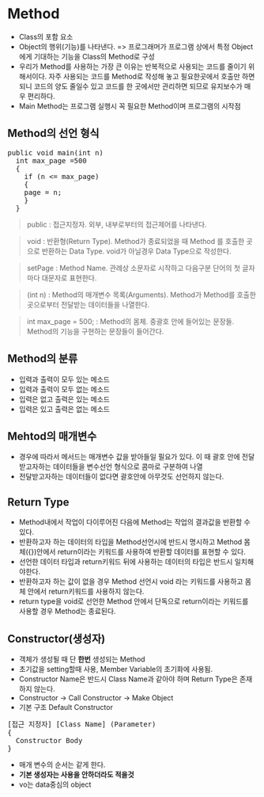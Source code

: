 Method
============
+ Class의 포함 요소
+ Object의 행위(기능)를 나타낸다. => 프로그래머가 프로그램 상에서 특정 Object에게 기대하는 기능을 Class의 Method로 구성
+ 우리가 Method를 사용하는 가장 큰 이유는 반복적으로 사용되는 코드를 줄이기 위해서이다.
  자주 사용되는 코드를 Method로 작성해 놓고 필요한곳에서 호출만 하면 되니
  코드의 양도 줄일수 있고 코드를 한 곳에서만 관리하면 되므로 유지보수가 매우 편리하다.
+ Main Method는 프로그램 실행시 꼭 필요한 Method이며 프로그램의 시작점


Method의 선언 형식
----------------------
<pre>public void main(int n)
  int max_page =500
  {
    if (n <= max_page)
    {
    page = n;
    }
  }</pre>
> public : 접근지정자. 외부, 내부로부터의 접근제어를 나타낸다.

> void : 반환형(Return Type). Method가 종료되었을 때 Method 를 호출한 곳으로 반환하는 Data Type. void가 아닐경우 Data Type으로 작성한다.

> setPage : Method Name. 관례상 소문자로 시작하고 다음구분 단어의 첫 글자 마다 대문자로 표현한다.

> (int n) : Method의 매개변수 목록(Arguments). Method가 Method를 호출한 곳으로부터 전달받는 데이터들을 나열한다.

> int max_page = 500; : Method의 몸체. 중괄호 안에 들어있는 문장들. Method의 기능을 구현하는 문장들이 들어간다.


Method의 분류
---------------
+ 입력과 출력이 모두 있는 메소드
+ 입력과 출력이 모두 없는 메소드
+ 입력은 없고 출력은 있는 메소드
+ 입력은 있고 출력은 없는 메소드


Mehtod의 매개변수
-----------------
+ 경우에 따라서 메서드는 매개변수 값을 받아들일 필요가 있다. 이 때 괄호 안에 전달받고자하는 데이터들을 변수선언 형식으로 콤마로 구분하여 나열
+ 전달받고자하는 데이터들이 없다면 괄호안에 아무것도 선언하지 않는다.


Return Type
-------------
+ Method내에서 작업이 다이루어진 다음에 Method는 작업의 결과값을 반환할 수 있다.
+ 반환하고자 하는 데이터의 타입을 Method선언시에 반드시 명시하고 Method 몸체({})안에서 
  return이라는 키워드를 사용하여 반환할 데이터를 표현할 수 있다.
+ 선언한 데이터 타입과 return키워드 뒤에 사용하는 데이터의 타입은 반드시 일치해야한다.
+ 반환하고자 하는 값이 없을 경우 Method 선언시 void 라는 키워드를 사용하고 몸체 안에서 return키워드를 사용하지 않는다.
+ return type을 void로 선언한 Method 안에서 단독으로 return이라는 키워드를 사용할 경우 Method는 종료된다.


Constructor(생성자)
-----------------
+ 객체가 생성될 때 단 **한번** 생성되는 Method
+ 초기값을 setting할때 사용, Member Variable의 초기화에 사용됨.
+ Constructor Name은 반드시 Class Name과 같아야 하며 Return Type은 존재하지 않는다.
+ Constructor -> Call Constructor -> Make Object
+ 기본 구조 Default Constructor

<pre>[접근 지정자] [Class Name] (Parameter)
{
  Constructor Body
}</pre>

+ 매개 변수의 순서는 같게 한다.
+ **기본 생성자는 사용을 안하더라도 적을것**
+ vo는 data중심의 object
